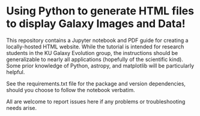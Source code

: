 # Using Python to generate HTML files to display Galaxy Images and Data!

This repository contains a Jupyter notebook and PDF guide for creating a locally-hosted HTML website.  While the tutorial is intended for research students in the KU Galaxy Evolution group, the instructions should be generalizable to nearly all applications (hopefully of the scientific kind). Some prior knowledge of Python, astropy, and matplotlib will be particularly helpful. 

See the requirements.txt file for the package and version dependencies, should you choose to follow the notebook verbatim.

All are welcome to report issues here if any problems or troubleshooting needs arise.
